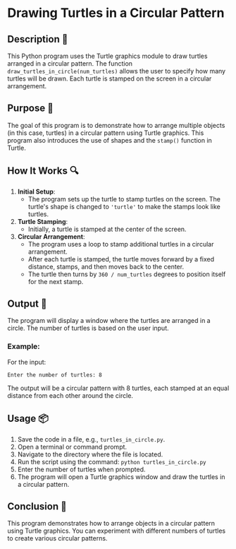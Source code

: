 # Drawing Turtles in a Circular Pattern

## Description 📝

This Python program uses the Turtle graphics module to draw turtles arranged in a circular pattern. The function `draw_turtles_in_circle(num_turtles)` allows the user to specify how many turtles will be drawn. Each turtle is stamped on the screen in a circular arrangement.

## Purpose 🎯

The goal of this program is to demonstrate how to arrange multiple objects (in this case, turtles) in a circular pattern using Turtle graphics. This program also introduces the use of shapes and the `stamp()` function in Turtle.

## How It Works 🔍

1. **Initial Setup**:
    - The program sets up the turtle to stamp turtles on the screen. The turtle's shape is changed to `'turtle'` to make the stamps look like turtles.
2. **Turtle Stamping**:
    - Initially, a turtle is stamped at the center of the screen.
3. **Circular Arrangement**:
    - The program uses a loop to stamp additional turtles in a circular arrangement.
    - After each turtle is stamped, the turtle moves forward by a fixed distance, stamps, and then moves back to the center.
    - The turtle then turns by `360 / num_turtles` degrees to position itself for the next stamp.

## Output 📜

The program will display a window where the turtles are arranged in a circle. The number of turtles is based on the user input.

### Example:

For the input:

```
Enter the number of turtles: 8
```

The output will be a circular pattern with 8 turtles, each stamped at an equal distance from each other around the circle.

## Usage 📦

1. Save the code in a file, e.g., `turtles_in_circle.py`.
2. Open a terminal or command prompt.
3. Navigate to the directory where the file is located.
4. Run the script using the command:
   `python turtles_in_circle.py`
5. Enter the number of turtles when prompted.
6. The program will open a Turtle graphics window and draw the turtles in a circular pattern.

## Conclusion 🚀

This program demonstrates how to arrange objects in a circular pattern using Turtle graphics. You can experiment with different numbers of turtles to create various circular patterns.
